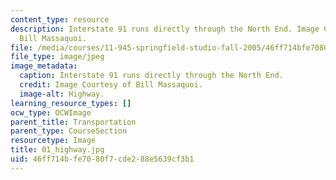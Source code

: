 ```yaml
---
content_type: resource
description: Interstate 91 runs directly through the North End. Image Courtesy of
  Bill Massaquoi.
file: /media/courses/11-945-springfield-studio-fall-2005/46ff714bfe7080f7cde288e5639cf3b1_01_highway.jpg
file_type: image/jpeg
image_metadata:
  caption: Interstate 91 runs directly through the North End.
  credit: Image Courtesy of Bill Massaquoi.
  image-alt: Highway.
learning_resource_types: []
ocw_type: OCWImage
parent_title: Transportation
parent_type: CourseSection
resourcetype: Image
title: 01_highway.jpg
uid: 46ff714b-fe70-80f7-cde2-88e5639cf3b1
---
```

